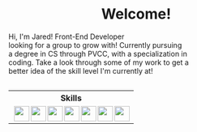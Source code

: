 
<h1 align="center">Welcome!</h1>
 <div>
 <div align="left">
<p> Hi, I'm Jared! Front-End Developer <br> 
 looking for a group to grow with! Currently pursuing <br> 
 a degree in CS through PVCC, with a specialization in <br> 
 coding. Take a look through some of my work to get a <br>
 better idea of the skill level I'm currently at! </p> 
 </div>
 <table align="right">
 <tr>
  <th> Skills </th>
 </tr>
 <tr>
 <td>
 <img align="right" width="30px" height="30px" src="https://cdn.simpleicons.org/javascript/#F7DF1E">
 <img align="right" width="30px" height="30px" src="https://cdn.simpleicons.org/cplusplus/#00599C"> 
 <img align="right" width="30px" height="30px" src="https://cdn.simpleicons.org/python/#3776AB">
 <img align="right" width="30px" height="30px" src="https://cdn.simpleicons.org/html5/#E34F26">
 <img align="right" width="30px" height="30px" src="https://cdn.simpleicons.org/css3/">
 <img align="right" width="30px" height="30px" src="https://cdn.simpleicons.org/preact/">
 <img align="right" width="30px" height="30px" src="https://cdn.simpleicons.org/jquery/"> 
  </td>
 </tr>
 </table>
 </div>

